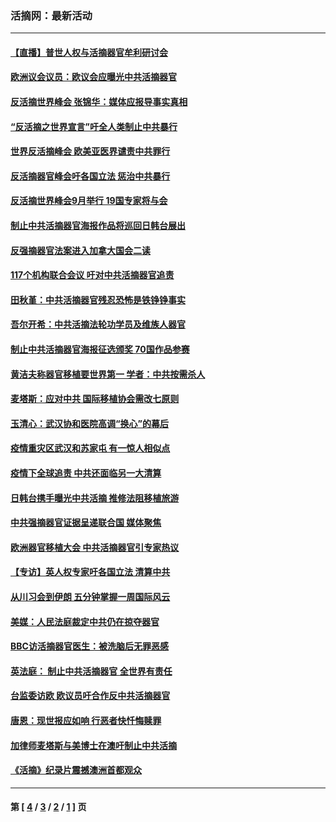### 活摘网：最新活动
---
#### [【直播】普世人权与活摘器官牟利研讨会](../../pages/nf5883/n13425146.md?05280430) 
#### [欧洲议会议员：欧议会应曝光中共活摘器官](../../pages/nf5883/n13336571.md?05280430) 
#### [反活摘世界峰会 张锦华：媒体应报导事实真相](../../pages/nf5883/n13278502.md?05280430) 
#### [“反活摘之世界宣言”吁全人类制止中共暴行](../../pages/nf5883/n13259730.md?05280430) 
#### [世界反活摘峰会 欧美亚医界谴责中共罪行](../../pages/nf5883/n13253550.md?05280430) 
#### [反活摘器官峰会吁各国立法 惩治中共暴行](../../pages/nf5883/n13245052.md?05280430) 
#### [反活摘世界峰会9月举行 19国专家将与会](../../pages/nf5883/n13201492.md?05280430) 
#### [制止中共活摘器官海报作品将巡回日韩台展出](../../pages/nf5883/n13177791.md?05280430) 
#### [反强摘器官法案进入加拿大国会二读](../../pages/nf5883/n13033450.md?05280430) 
#### [117个机构联合会议 吁对中共活摘器官追责](../../pages/nf5883/n12775087.md?05280430) 
#### [田秋堇：中共活摘器官残忍恐怖是铁铮铮事实](../../pages/nf5883/n12702148.md?05280430) 
#### [吾尔开希：中共活摘法轮功学员及维族人器官](../../pages/nf5883/n12693197.md?05280430) 
#### [制止中共活摘器官海报征选颁奖 70国作品参赛](../../pages/nf5883/n12692050.md?05280430) 
#### [黄洁夫称器官移植要世界第一 学者：中共按需杀人](../../pages/nf5883/n12572329.md?05280430) 
#### [麦塔斯：应对中共 国际移植协会需改七原则](../../pages/nf5883/n12514711.md?05280430) 
#### [玉清心：武汉协和医院高调“换心”的幕后](../../pages/nf5883/n12298730.md?05280430) 
#### [疫情重灾区武汉和苏家屯 有一惊人相似点](../../pages/nf5883/n12150824.md?05280430) 
#### [疫情下全球追责 中共还面临另一大清算](../../pages/nf5883/n12070397.md?05280430) 
#### [日韩台携手曝光中共活摘 推修法阻移植旅游](../../pages/nf5883/n11712046.md?05280430) 
#### [中共强摘器官证据呈递联合国 媒体聚焦](../../pages/nf5883/n11546426.md?05280430) 
#### [欧洲器官移植大会 中共活摘器官引专家热议](../../pages/nf5883/n11539095.md?05280430) 
#### [【专访】英人权专家吁各国立法 清算中共](../../pages/nf5883/n11367315.md?05280430) 
#### [从川习会到伊朗 五分钟掌握一周国际风云](../../pages/nf5883/n11338520.md?05280430) 
#### [美媒：人民法庭裁定中共仍在掠夺器官](../../pages/nf5883/n11334897.md?05280430) 
#### [BBC访活摘器官医生：被洗脑后无罪恶感](../../pages/nf5883/n11335935.md?05280430) 
#### [英法庭： 制止中共活摘器官 全世界有责任](../../pages/nf5883/n11330691.md?05280430) 
#### [台监委访欧 欧议员吁合作反中共活摘器官](../../pages/nf5883/n11109190.md?05280430) 
#### [唐恩：现世报应如响 行恶者快忏悔赎罪](../../pages/nf5883/n11104016.md?05280430) 
#### [加律师麦塔斯与美博士在澳吁制止中共活摘](../../pages/nf5883/n10724764.md?05280430) 
#### [《活摘》纪录片震撼澳洲首都观众](../../pages/nf5883/n10722747.md?05280430) 

---
#### 第 [ [4](./4.md?05280430) / [3](./3.md?05280430) / [2](./2.md?05280430) / [1](./1.md?05280430) ] 页
